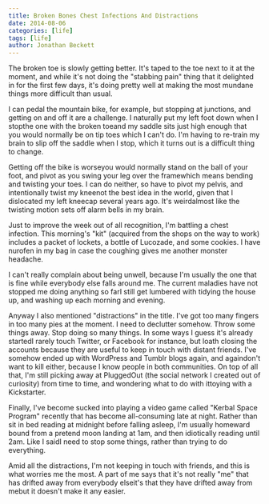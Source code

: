 ```yaml
---
title: Broken Bones Chest Infections And Distractions
date: 2014-08-06
categories: [life]
tags: [life]
author: Jonathan Beckett
---
```


The broken toe is slowly getting better. It's taped to the toe next to it at the moment, and while it's not doing the "stabbing pain" thing that it delighted in for the first few days, it's doing pretty well at making the most mundane things more difficult than usual.

I can pedal the mountain bike, for example, but stopping at junctions, and getting on and off it are a challenge. I naturally put my left foot down when I stopthe one with the broken toeand my saddle sits just high enough that you would normally be on tip toes which I can't do. I'm having to re-train my brain to slip off the saddle when I stop, which it turns out is a difficult thing to change.

Getting off the bike is worseyou would normally stand on the ball of your foot, and pivot as you swing your leg over the framewhich means bending and twisting your toes. I can do neither, so have to pivot my pelvis, and intentionally twist my kneenot the best idea in the world, given that I dislocated my left kneecap several years ago. It's weirdalmost like the twisting motion sets off alarm bells in my brain.

Just to improve the week out of all recognition, I'm battling a chest infection. This morning's "kit" (acquired from the shops on the way to work) includes a packet of lockets, a bottle of Lucozade, and some cookies. I have nurofen in my bag in case the coughing gives me another monster headache.

I can't really complain about being unwell, because I'm usually the one that is fine while everybody else falls around me. The current maladies have not stopped me doing anything so farI still get lumbered with tidying the house up, and washing up each morning and evening.

Anyway I also mentioned "distractions" in the title. I've got too many fingers in too many pies at the moment. I need to declutter somehow. Throw some things away. Stop doing so many things. In some ways I guess it's already startedI rarely touch Twitter, or Facebook for instance, but loath closing the accounts because they are useful to keep in touch with distant friends. I've somehow ended up with WordPress and Tumblr blogs again, and againdon't want to kill either, because I know people in both communities. On top of all that, I'm still picking away at PluggedOut (the social network I created out of curiosity) from time to time, and wondering what to do with ittoying with a Kickstarter.

Finally, I've become sucked into playing a video game called "Kerbal Space Program" recently that has become all-consuming late at night. Rather than sit in bed reading at midnight before falling asleep, I'm usually homeward bound from a pretend moon landing at 1am, and then idiotically reading until 2am. Like I saidI need to stop some things, rather than trying to do everything.

Amid all the distractions, I'm not keeping in touch with friends, and this is what worries me the most. A part of me says that it's not really "me" that has drifted away from everybody elseit's that they have drifted away from mebut it doesn't make it any easier.